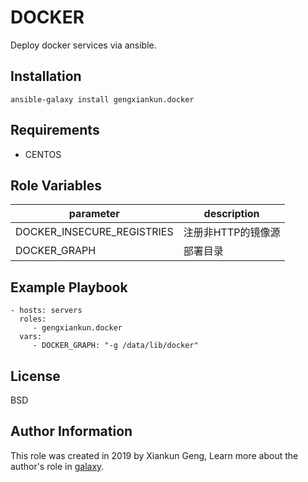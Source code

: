 DOCKER
=========

Deploy docker services via ansible.

Installation
------------

`ansible-galaxy install gengxiankun.docker`

Requirements
------------

- CENTOS

Role Variables
--------------

parameter | description
------------ | -------------
DOCKER_INSECURE_REGISTRIES | 注册非HTTP的镜像源
DOCKER_GRAPH | 部署目录


Example Playbook
----------------

    - hosts: servers
      roles:
         - gengxiankun.docker
      vars:
         - DOCKER_GRAPH: "-g /data/lib/docker"

License
-------

BSD

Author Information
------------------

This role was created in 2019 by Xiankun Geng, Learn more about the author's role in [galaxy](https://galaxy.ansible.com/gengxiankun).
